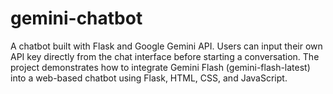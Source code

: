 # gemini-chatbot
A chatbot built with Flask and Google Gemini API. Users can input their own API key directly from the chat interface before starting a conversation. The project demonstrates how to integrate Gemini Flash (gemini-flash-latest) into a web-based chatbot using Flask, HTML, CSS, and JavaScript.
